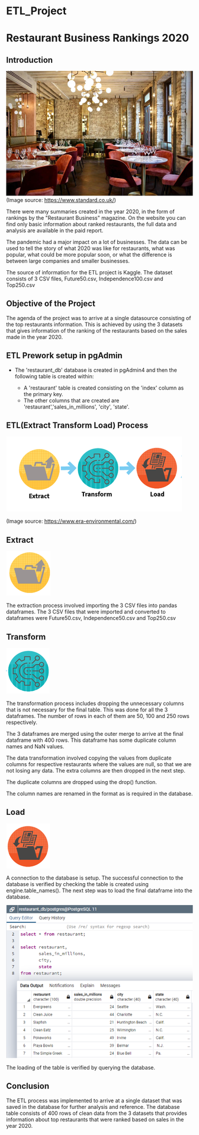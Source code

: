 # ETL_Project

# Restaurant Business Rankings 2020

## Introduction

![restaurants](Resources/restaurant.jpg)
(Image source: https://www.standard.co.uk/)

There were many summaries created in the year 2020, in the form of rankings by the "Restaurant Business" magazine. On the website you can find only basic information about ranked restaurants, the full data and analysis are available in the paid report.

The pandemic had a major impact on a lot of businesses. The data can be used to tell the story of what 2020 was like for restaurants, what was popular, what could be more popular soon, or what the difference is between large companies and smaller businesses.

The source of information for the ETL project is Kaggle. The dataset consists of 3 CSV files, Future50.csv, Independence100.csv and Top250.csv

## Objective of the Project

The agenda of the project was to arrive at a single datasource consisting of the top restaurants information. This is achieved by using the 3 datasets that gives information of the ranking of the restaurants based on the sales made in the year 2020.

## ETL Prework setup in pgAdmin

* The 'restaurant_db' database is created in pgAdmin4 and then the following table is created within:
    
	* A 'restaurant' table is created consisting on the 'index' column as the primary key.
	* The other columns that are created are 'restaurant','sales_in_millions', 'city', 'state'. 

## ETL(Extract Transform Load) Process

![etl](Resources/ETL.PNG)

(Image source: https://www.era-environmental.com/)

## Extract

![extract_img](Resources/extract_img.PNG)

The extraction process involved importing the 3 CSV files into pandas dataframes. The 3 CSV files that were imported and converted to dataframes were Future50.csv, Independence50.csv and Top250.csv

## Transform

![transform_img](Resources/Transform_img.PNG)

The transformation process includes dropping the unnecessary columns that is not necessary for the final table. This was done for all the 3 dataframes. The number of rows in each of them are 50, 100 and 250 rows respectively.

The 3 dataframes are merged using the outer merge to arrive at the final dataframe with 400 rows. This dataframe has some duplicate column names and NaN values.

The data transformation involved copying the values from duplicate columns for respective restaurants where the values are null, so that we are not losing any data. The extra columns are then dropped in the next step.

The duplicate columns are dropped using the drop() function.

The column names are renamed in the format as is required in the database.

## Load

![load_img](Resources/Load_img.PNG)

A connection to the database is setup. The successful connection to the database is verified by checking the table is created using engine.table_names(). The next step was to load the final dataframe into the database.

![pgAdmin](Resources/pgAdmin.PNG)

The loading of the table is verified by querying the database.

## Conclusion

The ETL process was implemented to arrive at a single dataset that was saved in the database for further analysis and reference. The database table consists of 400 rows of clean data from the 3 datasets that provides information about top restaurants that were ranked based on sales in the year 2020.



 